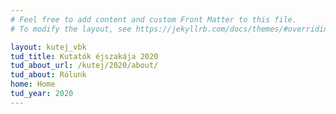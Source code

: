 ```yaml
---
# Feel free to add content and custom Front Matter to this file.
# To modify the layout, see https://jekyllrb.com/docs/themes/#overriding-theme-defaults

layout: kutej_vbk
tud_title: Kutatók éjszakája 2020 
tud_about_url: /kutej/2020/about/
tud_about: Rólunk
home: Home
tud_year: 2020
---
```

